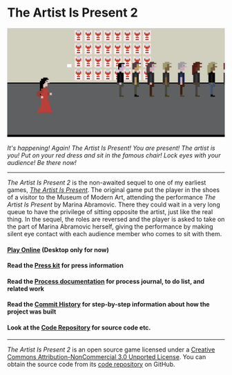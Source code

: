 # The Artist Is Present 2

![](press/images/soup-cans.png)

_It's happening! Again! The Artist Is Present! You are present! The artist is you! Put on your red dress and sit in the famous chair! Lock eyes with your audience! Be there now!_

---

_The Artist Is Present 2_ is the non-awaited sequel to one of my earliest games, [_The Artist Is Present_](http://www.pippinbarr.com/2011/09/14/the-artist-is-present/). The original game put the player in the shoes of a visitor to the Museum of Modern Art, attending the performance _The Artist Is Present_ by Marina Abramovic. There they could wait in a very long queue to have the privilege of sitting opposite the artist, just like the real thing. In the sequel, the roles are reversed and the player is asked to take on the part of Marina Abramovic herself, giving the performance by making silent eye contact with each audience member who comes to sit with them.

#### [Play Online](https://pippinbarr.github.io/the-artist-is-present-2/) (Desktop only for now)

#### Read the [Press kit](https://github.com/pippinbarr/the-artist-is-present-2/blob/master/press/README.md) for press information
#### Read the [Process documentation](https://github.com/pippinbarr/the-artist-is-present-2/blob/master/process/README.md) for process journal, to do list, and related work
#### Read the [Commit History](https://github.com/pippinbarr/the-artist-is-present-2/commits/master) for step-by-step information about how the project was built
#### Look at the [Code Repository](https://github.com/pippinbarr/the-artist-is-present-2) for source code etc.

---

_The Artist Is Present 2_ is an open source game licensed under a [Creative Commons Attribution-NonCommercial 3.0 Unported License](http://creativecommons.org/licenses/by-nc/3.0/). You can obtain the source code from its [code repository](https://github.com/pippinbarr/the-artist-is-present-2) on GitHub.
